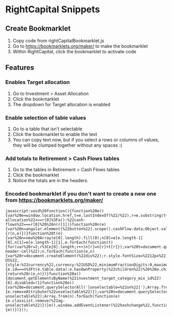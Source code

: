 # RightCapital Snippets

## Create Bookmarklet

1. Copy code from rightCapitalBookmarklet.js
2. Go to https://bookmarklets.org/maker/ to make the bookmarklet
3. Within RightCapital, click the bookmarklet to activate code

## Features

### Enables Target allocation

1. Go to Investment > Asset Allocation
2. Click the bookmarklet
3. The dropdown for Target allocation is enabled

### Enable selection of table values

1. Go to a table that isn't selectable
2. Click the bookmarklet to enable the text
3. You can copy text now, but if you select a rows or columns of values, they will be clumped together without any spaces :(

### Add totals to Retirement > Cash Flows tables

1. Go to the tables in Retirement > Cash Flows tables
2. Click the bookmarklet
3. Notice the totals are in the headers.

### Encoded bookmarklet if you don't want to create a new one from https://bookmarklets.org/maker/

```
javascript:void%20function(){function%20e(){var%20e=window.location.href,t=e.lastIndexOf(%22/%22),r=e.substring(t+1).split(%22%23%22);o(),%22asset-allocation%22===r[0]%3Fa():%22cash-flows%22===r[0]%26%26n(r[1])}function%20n(e){var%20n=angular.element(%22button%22).scope().cashFlow.data;Object.values(n).forEach(function(n){r(n,e)})}function%20t(e){var%20n=new%20Array(e[0].length).fill(0);n[0]=e[e.length-1][0],n[1]=e[e.length-1][1],e.forEach(function(t){for(var%20r=2;r%3Ce[0].length;r++)n[r]=n[r]+t[r]});var%20t=document.querySelectorAll(%22.custom-header-cell%22);n.forEach(function(e,n){var%20r=document.createElement(%22div%22);r.style.fontSize=%2212px%22,0===n%3Fr.innerText=e:r.innerText=e.toLocaleString(%22en-US%22,{style:%22currency%22,currency:%22USD%22,minimumFractionDigits:0,maximumFractionDigits:0});var%20a=document.createElement(%22div%22);a.style.fontSize=%2212px%22,t[n]%26%26(a.innerText=t[n].innerText,t[n].style.flexFlow=%22column%22,t[n].innerText=%22%22,t[n].append(a),t[n].append(r))})}function%20r(e,n){e.id===n%3Ft(e.table.data):e.hasOwnProperty(%22children%22)%26%26e.children.forEach(function(e){return%20r(e,n)})}function%20a(){document.getElementsByName(%22investment_target_category_mix_id%22)[0].disabled=!1}function%20o(){var%20e=document.querySelectorAll('[unselectable=%22on%22]');Array.from(e).forEach(function(e){e.removeAttribute(%22unselectable%22)});var%20n=document.querySelectorAll(%22.ag-unselectable%22);Array.from(n).forEach(function(e){e.classList.remove(%22ag-unselectable%22)})}e(),window.addEventListener(%22hashchange%22,function(){e()})}();
```

